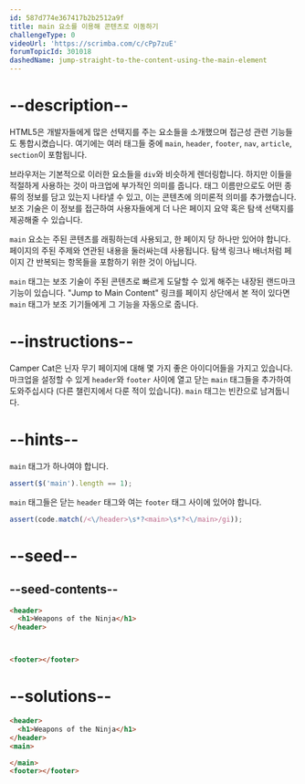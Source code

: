 ```yaml
---
id: 587d774e367417b2b2512a9f
title: main 요소를 이용해 콘텐츠로 이동하기
challengeType: 0
videoUrl: 'https://scrimba.com/c/cPp7zuE'
forumTopicId: 301018
dashedName: jump-straight-to-the-content-using-the-main-element
---
```


# --description--

HTML5은 개발자들에게 많은 선택지를 주는 요소들을 소개했으며 접근성 관련 기능들도 통합시켰습니다. 여기에는 여러 태그들 중에 `main`, `header`, `footer`, `nav`, `article`, `section`이 포함됩니다.

브라우저는 기본적으로 이러한 요소들을 `div`와 비슷하게 렌더링합니다. 하지만 이들을 적절하게 사용하는 것이 마크업에 부가적인 의미를 줍니다. 태그 이름만으로도 어떤 종류의 정보를 담고 있는지 나타낼 수 있고, 이는 콘텐츠에 의미론적 의미를 추가했습니다. 보조 기술은 이 정보를 접근하여 사용자들에게 더 나은 페이지 요약 혹은 탐색 선택지를 제공해줄 수 있습니다.

`main` 요소는 주된 콘텐츠를 래핑하는데 사용되고, 한 페이지 당 하나만 있어야 합니다. 페이지의 주된 주제와 연관된 내용을 둘러싸는데 사용됩니다. 탐색 링크나 배너처럼 페이지 간 반복되는 항목들을 포함하기 위한 것이 아닙니다.

`main` 태그는 보조 기술이 주된 콘텐츠로 빠르게 도달할 수 있게 해주는 내장된 랜드마크 기능이 있습니다. "Jump to Main Content" 링크를 페이지 상단에서 본 적이 있다면 `main` 태그가 보조 기기들에게 그 기능을 자동으로 줍니다.

# --instructions--

Camper Cat은 닌자 무기 페이지에 대해 몇 가지 좋은 아이디어들을 가지고 있습니다. 마크업을 설정할 수 있게 `header`와 `footer` 사이에 열고 닫는 `main` 태그들을 추가하여 도와주십시다 (다른 챌린지에서 다룬 적이 있습니다). `main` 태그는 빈칸으로 남겨둡니다.

# --hints--

`main` 태그가 하나여야 합니다.

```js
assert($('main').length == 1);
```

`main` 태그들은 닫는 `header` 태그와 여는 `footer` 태그 사이에 있어야 합니다.

```js
assert(code.match(/<\/header>\s*?<main>\s*?<\/main>/gi));
```

# --seed--

## --seed-contents--

```html
<header>
  <h1>Weapons of the Ninja</h1>
</header>



<footer></footer>
```

# --solutions--

```html
<header>
  <h1>Weapons of the Ninja</h1>
</header>
<main>

</main>
<footer></footer>
```
